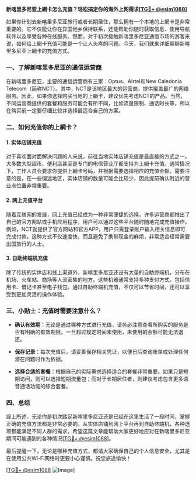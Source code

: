 **新喀里多尼亚上網卡怎么充值？轻松搞定你的海外上网需求[[TG💪+ @esim1088](https://t.me/s/esim1088)]**

如果你计划去新喀里多尼亚旅行或者长期居住，那么拥有一个本地的上網卡是非常重要的。它不仅能让你在异国他乡保持联系，还能帮助你随时获取信息、使用导航软件以及享受各种在线服务。然而，对于初次接触新喀里多尼亚通信市场的游客来说，如何给上網卡充值可能是一个让人头疼的问题。今天，我们就来详细聊聊新喀里多尼亚上網卡的充值方式。

### 一、了解新喀里多尼亚的通信运营商

在新喀里多尼亚，主要的通信运营商有三家：Optus、Airtel和New Caledonia Telecom（简称NCT）。其中，NCT是该地区最大的运营商，提供覆盖最广的网络服务。因此，如果你选择购买当地的上網卡，建议优先考虑NCT的产品。当然，不同运营商提供的套餐和服务可能会有所不同，比如流量限制、通话时长等，所以在购买前一定要仔细比较并选择最适合自己的方案。

### 二、如何充值你的上網卡？

#### 1. 实体店铺充值

对于喜欢面对面解决问题的人来说，前往当地实体店铺充值是最直接的方式之一。大多数大型超市、便利店甚至是专门的电信营业厅都支持为上網卡充值。通常情况下，工作人员会要求你提供上網卡号码，并根据需要选择相应的充值金额。需要注意的是，在一些偏远地区，实体店铺的数量可能会比较少，因此提前确认附近的营业点位置非常重要。

#### 2. 网上充值平台

随着互联网的发展，网上充值已经成为一种非常便捷的选择。许多运营商都推出了自己的官方网站或手机应用程序，用户可以通过这些平台随时随地完成充值操作。例如，NCT就提供了官方网站和官方APP，用户只需登录账户输入相关信息即可完成付款。这种方式不仅速度快，而且避免了携带现金的麻烦，非常适合经常需要出国旅行的人士。

#### 3. 自助终端机充值

除了传统的实体店和线上渠道外，新喀里多尼亚还设有大量的自助终端机，分布在机场、火车站、商场等人流密集的地方。这些机器通常支持多种支付方式，包括信用卡、借记卡甚至电子钱包。通过自助终端机充值，不仅可以节省时间，还可以享受到更加灵活的操作体验。

### 三、小贴士：充值时需要注意什么？

- **确认有效期**：无论是通过哪种方式进行充值，请务必注意查看所购买的服务是否有明确的有效期限。一旦超过规定时间未使用，未使用的余额可能无法退还。
  
- **保存记录**：每次充值后，请妥善保存相关凭证，以便日后查询账单或处理任何潜在问题时作为依据。

- **选择合适的套餐**：根据自己的实际需求选择适合的套餐非常重要。如果只是短期访问，则可以选择短期流量包；而对于长期居住者，则建议考虑包含更多语音通话功能的综合套餐。

### 四、总结

综上所述，无论你是初次踏足新喀里多尼亚还是已经在这里生活了一段时间，掌握正确的充值方法都是非常必要的。从实体店铺到网上平台再到自助终端机，各种选项都能满足不同人群的需求。希望这篇文章能帮助大家更好地应对在新喀里多尼亚期间可能遇到的各种情况[[TG💪+ @esim1088](https://t.me/s/esim1088)]。

最后提醒一下，无论是哪种充值方式，都请大家确保自己的个人信息安全，尤其是在使用公共Wi-Fi网络时更要小心谨慎。祝您旅途愉快！

[[TG💪+ @esim1088](https://t.me/s/esim1088) ![Image](https://i.postimg.cc/4NQfJmqS/Snipaste-2025-05-13-00-14-12.png)]